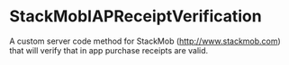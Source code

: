 StackMobIAPReceiptVerification
==============================

A custom server code method for StackMob (http://www.stackmob.com) that will verify that in app purchase receipts are valid.